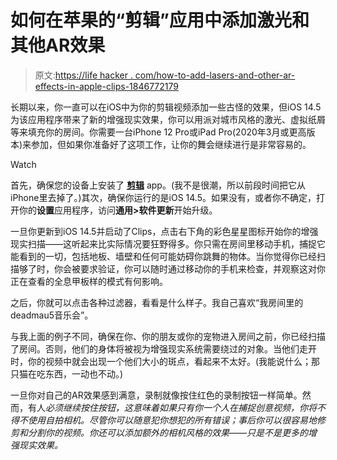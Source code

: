 # 如何在苹果的“剪辑”应用中添加激光和其他AR效果

> 原文:[https://life hacker . com/how-to-add-lasers-and-other-ar-effects-in-apple-clips-1846772179](https://lifehacker.com/how-to-add-lasers-and-other-ar-effects-in-apples-clips-1846772179)

长期以来，你一直可以在iOS中为你的剪辑视频添加一些古怪的效果，但iOS 14.5为该应用程序带来了新的增强现实效果，你可以用派对城市风格的激光、虚拟纸屑等来填充你的房间。你需要一台iPhone 12 Pro或iPad Pro(2020年3月或更高版本)来参加，但如果你准备好了这项工作，让你的舞会继续进行是非常容易的。

Watch

首先，确保您的设备上安装了 [**剪辑**](https://apps.apple.com/us/app/clips/id1212699939) app。(我不是很潮，所以前段时间把它从iPhone里去掉了。)其次，确保你运行的是iOS 14.5。如果没有，或者你不确定，打开你的**设置**应用程序，访问**通用>软件更新**开始升级。

一旦你更新到iOS 14.5并启动了Clips，点击右下角的彩色星星图标开始你的增强现实扫描——这听起来比实际情况要狂野得多。你只需在房间里移动手机，捕捉它能看到的一切，包括地板、墙壁和任何可能妨碍你跳舞的物体。当你觉得你已经扫描够了时，你会被要求验证，你可以随时通过移动你的手机来检查，并观察这对你正在查看的全息甲板样的模式有何影响。

之后，你就可以点击各种过滤器，看看是什么样子。我自己喜欢“我房间里的deadmau5音乐会”。

与我上面的例子不同，确保在你、你的朋友或你的宠物进入房间之前，你已经扫描了房间。否则，他们的身体将被视为增强现实系统需要绕过的对象。当他们走开时，你的视频中就会出现一个他们大小的斑点，看起来不太好。(我能说什么；那只猫在吃东西，一动也不动。)

一旦你对自己的AR效果感到满意，录制就像按住红色的录制按钮一样简单。然而，有人*必须继续按住按钮，这意味着如果只有你一个人在捕捉创意视频，你将不得不使用自拍相机。尽管你可以随意犯你想犯的所有错误；事后你可以很容易地修剪和分割你的视频。你还可以添加额外的相机风格的效果——只是不是更多的增强现实效果。*